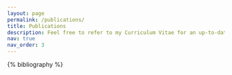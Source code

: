 ```yaml
---
layout: page
permalink: /publications/
title: Publications
description: Feel free to refer to my Curriculum Vitae for an up-to-date list.
nav: true
nav_order: 3
---
```


<!-- _pages/publications.md -->

<!-- Bibsearch Feature -->

<div class="publications">

{% bibliography %}

</div>
